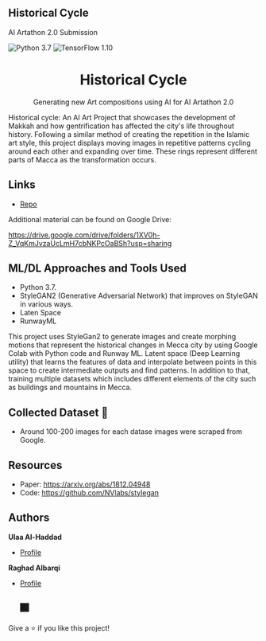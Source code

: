 ## Historical Cycle
AI Artathon 2.0 Submission

![Python 3.7](https://img.shields.io/badge/python-3.7-green.svg?style=plastic)
![TensorFlow 1.10](https://img.shields.io/badge/tensorflow-1.10-green.svg?style=plastic)



<h1 align="center">Historical Cycle</h1>

<p align="center">Generating new Art compositions using AI for AI Artathon 2.0</p>


Historical cycle:  An AI Art Project that showcases the development of Makkah and how gentrification has affected the city's life throughout history. Following a similar method of creating the repetition in the Islamic art style, this project displays moving images in repetitive patterns cycling around each other and expanding over time. These rings represent different parts of Macca as the transformation occurs. 


## Links

- [Repo](https://github.com/Ulaa/Historical-Cycle)

Additional material can be found on Google Drive:

https://drive.google.com/drive/folders/1XV0h-Z_VqKmJvzaUcLmH7cbNKPcOaBSh?usp=sharing





## ML/DL Approaches and Tools Used

- Python 3.7.
- StyleGAN2 (Generative Adversarial Network) that improves on StyleGAN in various ways.
- Laten Space
- RunwayML

This project uses StyleGan2  to generate images and create morphing motions that represent the historical changes in Mecca city by using Google Colab with Python code and  Runway ML. Latent space (Deep Learning utility) that learns the features of data and interpolate between points in this space to create intermediate outputs and find patterns. In addition to that, training multiple datasets which includes different elements of the city such as buildings and mountains in Mecca.


## Collected Dataset 📜
- Around 100-200 images for each datase images were scraped from Google. 


## Resources

- Paper: https://arxiv.org/abs/1812.04948
- Code: https://github.com/NVlabs/stylegan




## Authors

**Ulaa Al-Haddad**

- [Profile](https://github.com/Ulaa)

**Raghad Albarqi**

- [Profile](https://github.com/Raghadalbarqi)



  ## 🎆 

Give a ⭐️ if you like this project! 


  
   










